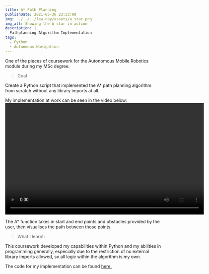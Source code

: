 ```yaml
---
title: A* Path Planning
publishDate: 2021-05-30 23:33:00
img: ../../../lew-nay/assets/a_star.png
img_alt: Showing the A star in action
description: |
  Pathplanning Algorithm Implementation
tags:
  - Python
  - Autonmous Navigation
---
```


One of the pieces of coursework for the Autonomous Mobile Robotics module during my MSc degree.

>Goal

Create a Python script that implemented the A\* path planning algorithm from scratch without any library imports at all.

My implementation at work can be seen in the video below:
<video width="640" height="360" controls>
<source src="../../../lew-nay/assets/a_star.webm" type="video/webm">
</video>

The A\* function takes in start and end points and obstacles provided by the user, then visualises the path between those points.

> What I learnt:

This coursework developed my capabilities within Python and my abilities in programming generally, especially due to the restriction of no external library imports allowed, so all logic within the algorithm is my own.

The code for my implementation can be found <a href="https://github.com/lew-nay/AutonomousMobileRobotics_CW2">here.</a>
